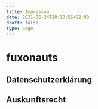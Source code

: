 ```yaml
---
title: Impressum
date: 2021-06-24T20:10:56+02:00
draft: false
type: page
---
```


# fuxonauts

 
## Datenschutzerklärung

## Auskunftsrecht

